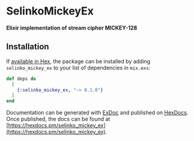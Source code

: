 # SelinkoMickeyEx

**Elixir implementation of stream cipher MICKEY-128**

## Installation

If [available in Hex](https://hex.pm/docs/publish), the package can be installed
by adding `selinko_mickey_ex` to your list of dependencies in `mix.exs`:

```elixir
def deps do
  [
    {:selinko_mickey_ex, "~> 0.1.0"}
  ]
end
```

Documentation can be generated with [ExDoc](https://github.com/elixir-lang/ex_doc)
and published on [HexDocs](https://hexdocs.pm). Once published, the docs can
be found at [https://hexdocs.pm/selinko_mickey_ex](https://hexdocs.pm/selinko_mickey_ex).

